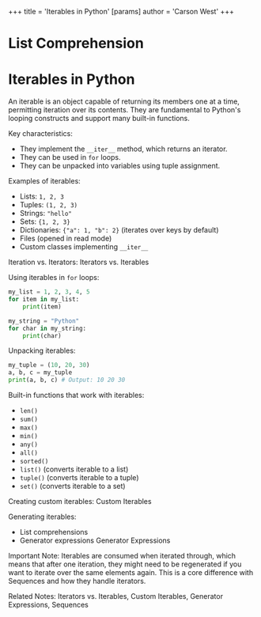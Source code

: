 +++
 title = 'Iterables in Python'
[params]
	author = 'Carson West'
+++
# List Comprehension
# Iterables in Python 
An iterable is an object capable of returning its members one at a time, permitting iteration over its contents.  They are fundamental to Python's looping constructs and support many built-in functions.

Key characteristics:

*   They implement the `__iter__` method, which returns an iterator.
*   They can be used in `for` loops.
*   They can be unpacked into variables using tuple assignment.


Examples of iterables:

*   Lists:  `1, 2, 3`
*   Tuples: `(1, 2, 3)`
*   Strings: `"hello"`
*   Sets: `{1, 2, 3}`
*   Dictionaries: `{"a": 1, "b": 2}` (iterates over keys by default)
*   Files (opened in read mode)
*   Custom classes implementing `__iter__`


Iteration vs. Iterators: Iterators vs. Iterables


Using iterables in `for` loops:

```python
my_list = 1, 2, 3, 4, 5
for item in my_list:
    print(item)

my_string = "Python"
for char in my_string:
    print(char)
```

Unpacking iterables:

```python
my_tuple = (10, 20, 30)
a, b, c = my_tuple
print(a, b, c) # Output: 10 20 30
```

Built-in functions that work with iterables:

*   `len()`
*   `sum()`
*   `max()`
*   `min()`
*   `any()`
*   `all()`
*   `sorted()`
*   `list()` (converts iterable to a list)
*   `tuple()` (converts iterable to a tuple)
*   `set()` (converts iterable to a set)


Creating custom iterables: Custom Iterables

Generating iterables:

*   List comprehensions
*   Generator expressions Generator Expressions

Important Note: Iterables are consumed when iterated through, which means that after one iteration, they might need to be regenerated if you want to iterate over the same elements again.  This is a core difference with Sequences and how they handle iterators.

Related Notes: Iterators vs. Iterables, Custom Iterables, Generator Expressions, Sequences

